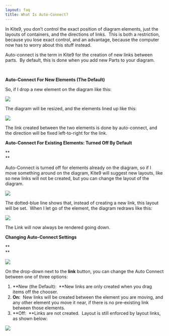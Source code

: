 ```yaml
---
layout: faq
title: What Is Auto-Connect?
---
```


In Kite9, you don’t control the exact position of diagram elements, just
the layouts of containers, and the directions of links.  This is both a
restriction, because you lose exact control, and an advantage, because
the computer now has to worry about this stuff instead.

  

Auto-connect is the term in Kite9 for the creation of new links between
parts.  By default, this is done when you add new Parts to your diagram.
   

 

**Auto-Connect For New Elements (The Default)**

  

So, if I drop a new element on the diagram like this:

  

![](auto_connect1.png)

  

The diagram will be resized, and the elements lined up like this:

  

![](auto_connect2.png)

The link created between the two elements is done by auto-connect, and
the direction will be fixed left-to-right for the link.

  

**Auto-Connect For Existing Elements: Turned Off By Default**

**  
**

Auto-Connect is turned off for elements already on the diagram, so if I
move something around on the diagram, Kite9 will suggest new layouts,
like so new links will not be created, but you can change the layout of
the diagram.

  

![](auto_connect3.png)

  

The dotted-blue line shows that, instead of creating a new link, this
layout will be set.  When I let go of the element, the diagram redraws
like this:

  

![](auto_connect4.png)

The Link will now always be rendered going down.

  

**Changing Auto-Connect Settings**

**  
**

![](auto_connect5.png)

  

On the drop-down next to the **link** button, you can change the Auto
Connect between one of three options:

  

1.  **New (the Default):  **New links are only created when you drag
    items off the chooser.  
2.  **On:**  New links will be created between the element you are
    moving, and any other element you move it near, if there is no
    pre-existing link between those elements.
3.  **Off:  **Links are not created.  Layout is still enforced by layout
    links, as shown below:

  

![](auto_connect6.png)

